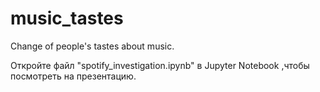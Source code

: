 # music_tastes
Change of people's tastes about music.

Откройте файл "spotify_investigation.ipynb" в Jupyter Notebook ,чтобы посмотреть на презентацию.
